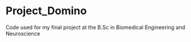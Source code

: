 # Project_Domino
Code used for my final project at the B.Sc in Biomedical Engineering and Neuroscience
